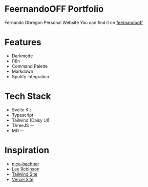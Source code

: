 # FeernandoOFF Portfolio

Fernando Obregon Personal Website
You can find it on [feernandooff](https://feernandooff.com)

# Features

- Darkmode
- i18n
- Command Palette
- Markdown
- Spotify Integration

# Tech Stack

- Svelte Kit
- Typescript
- Tailwind (Daisy UI)
- ThreeJS --
- MD --

# Inspiration

- [nico-bachner](https://github.com/nico-bachner/v5)
- [Lee Robinson ](https://leerob.io/)
- [Tailwind Site ](https://tailwindcss.com/)
- [Vercel Site](https://vercel.com/)
